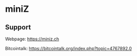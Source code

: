 # miniZ
## Support
Webpage: https://miniz.ch

Bitcointalk: https://bitcointalk.org/index.php?topic=4767892.0
